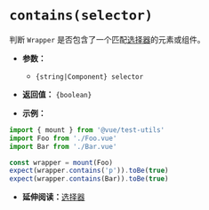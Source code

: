 # `contains(selector)`

判断 `Wrapper` 是否包含了一个匹配[选择器](../selectors.md)的元素或组件。

- **参数：**
  - `{string|Component} selector`

- **返回值：** `{boolean}`

- **示例：**

```js
import { mount } from '@vue/test-utils'
import Foo from './Foo.vue'
import Bar from './Bar.vue'

const wrapper = mount(Foo)
expect(wrapper.contains('p')).toBe(true)
expect(wrapper.contains(Bar)).toBe(true)
```

- **延伸阅读：**[选择器](../selectors.md)
